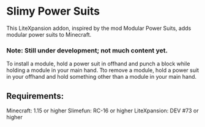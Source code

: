 # Slimy Power Suits

This LiteXpansion addon, inspired by the mod Modular Power Suits, adds modular power suits to Minecraft.

### Note: Still under development; not much content yet.

To install a module, hold a power suit in offhand and punch a block while holding a module in your main hand. Tto remove a module, hold a power suit in your offhand and hold something other than a module in your main hand.

## Requirements:

Minecraft: 1.15 or higher
Slimefun: RC-16 or higher
LiteXpansion: DEV #73 or higher